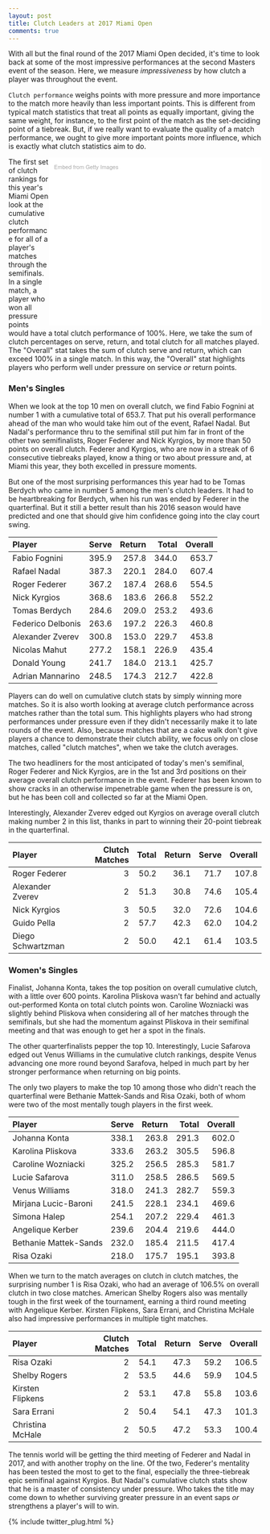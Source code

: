 ```yaml
---
layout: post
title: Clutch Leaders at 2017 Miami Open
comments: true
---
```


With all but the final round of the 2017 Miami Open decided, it's time to look back at some of the most impressive performances at the second Masters event of the season. Here, we measure _impressiveness_ by how clutch a player was throughout the event. 

`Clutch performance` weighs points with more pressure and more importance to the match more heavily than less important points. This is different from typical match statistics that treat all points as equally important, giving the same weight, for instance, to the first point of the match as the set-deciding point of a tiebreak. But, if we really want to evaluate the quality of a match performance, we ought to give more important points more influence, which is exactly what clutch statistics aim to do. 

<div class="getty embed image" style="background-color:#fff;display:inline-block;font-family:'Helvetica Neue',Helvetica,Arial,sans-serif;color:#a7a7a7;font-size:11px;width:80%;max-width:594px;float:right;padding:2%;"><div style="padding:0;margin:0;text-align:left;"><a href="http://www.gettyimages.com.au/detail/662213716" target="_blank" style="color:#a7a7a7;text-decoration:none;font-weight:normal !important;border:none;display:inline-block;">Embed from Getty Images</a></div><div style="overflow:hidden;position:relative;height:0;padding:73.569024% 0 0 0;width:100%;"><iframe src="//embed.gettyimages.com/embed/662213716?et=KqYJQ-ZMRYBM-L5E9PA39Q&tld=com.au&viewMoreLink=off&sig=9i0LwqjZto5g-_rVmI12epRabLVkE2zdfPwffPLjjY4=&caption=true" width="594" height="437" scrolling="no" frameborder="0" style="display:inline-block;position:absolute;top:0;left:0;width:100%;height:100%;margin:0;"></iframe></div><p style="margin:0;"></p></div>

The first set of clutch rankings for this year's Miami Open look at the cumulative clutch performance for all of a player's matches through the semifinals. In a single match, a player who won all pressure points would have a total clutch performance of 100%. Here, we take the sum of clutch percentages on serve, return, and total clutch for all matches played. The "Overall" stat takes the sum of clutch serve and return, which can exceed 100% in a single match. In this way, the "Overall" stat highlights players who perform well under pressure on service _or_ return points. 

### Men's Singles

When we look at the top 10 men on overall clutch, we find Fabio Fognini at number 1 with a cumulative total of 653.7. That put his overall performance ahead of the man who would take him out of the event, Rafael Nadal. But Nadal's performance thru to the semifinal still put him far in front of the other two semifinalists, Roger Federer and Nick Kyrgios, by more than 50 points on overall clutch. Federer and Kyrgios, who are now in a streak of 6 consecutive tiebreaks played, know a thing or two about pressure and, at Miami this year, they both excelled in pressure moments. 

But one of the most surprising performances this year had to be Tomas Berdych who came in number 5 among the men's clutch leaders. It had to be heartbreaking for Berdych, when his run was ended by Federer in the quarterfinal. But it still a better result than his 2016 season would have predicted and one that should give him confidence going into the clay court swing. 


<table width = "100%">
<thead>
<tr class="header">
<th align="left">Player</th>
<th align="right">Serve</th>
<th align="right">Return</th>
<th align="right">Total</th>
<th align="right">Overall</th>
</tr>
</thead>
<tbody>
<tr class="odd">
<td align="left">Fabio Fognini</td>
<td align="right">395.9</td>
<td align="right">257.8</td>
<td align="right">344.0</td>
<td align="right">653.7</td>
</tr>
<tr class="even">
<td align="left">Rafael Nadal</td>
<td align="right">387.3</td>
<td align="right">220.1</td>
<td align="right">284.0</td>
<td align="right">607.4</td>
</tr>
<tr class="odd">
<td align="left">Roger Federer</td>
<td align="right">367.2</td>
<td align="right">187.4</td>
<td align="right">268.6</td>
<td align="right">554.5</td>
</tr>
<tr class="even">
<td align="left">Nick Kyrgios</td>
<td align="right">368.6</td>
<td align="right">183.6</td>
<td align="right">266.8</td>
<td align="right">552.2</td>
</tr>
<tr class="odd">
<td align="left">Tomas Berdych</td>
<td align="right">284.6</td>
<td align="right">209.0</td>
<td align="right">253.2</td>
<td align="right">493.6</td>
</tr>
<tr class="even">
<td align="left">Federico Delbonis</td>
<td align="right">263.6</td>
<td align="right">197.2</td>
<td align="right">226.3</td>
<td align="right">460.8</td>
</tr>
<tr class="odd">
<td align="left">Alexander Zverev</td>
<td align="right">300.8</td>
<td align="right">153.0</td>
<td align="right">229.7</td>
<td align="right">453.8</td>
</tr>
<tr class="even">
<td align="left">Nicolas Mahut</td>
<td align="right">277.2</td>
<td align="right">158.1</td>
<td align="right">226.9</td>
<td align="right">435.4</td>
</tr>
<tr class="odd">
<td align="left">Donald Young</td>
<td align="right">241.7</td>
<td align="right">184.0</td>
<td align="right">213.1</td>
<td align="right">425.7</td>
</tr>
<tr class="even">
<td align="left">Adrian Mannarino</td>
<td align="right">248.5</td>
<td align="right">174.3</td>
<td align="right">212.7</td>
<td align="right">422.8</td>
</tr>
</tbody>
</table>


Players can do well on cumulative clutch stats by simply winning more matches. So it is also worth looking at average clutch performance across matches rather than the total sum. This highlights players who had strong performances under pressure even if they didn't necessarily make it to late rounds of the event. Also, because matches that are a cake walk don't give players a chance to demonstrate their clutch ability, we focus only on close matches, called "clutch matches", when we take the clutch averages.  

The two headliners for the most anticipated of today's men's semifinal, Roger Federer and Nick Kyrgios, are in the 1st and 3rd positions on their average overall clutch performance in the event. Federer has been known to show cracks in an otherwise impenetrable game when the pressure is on, but he has been coll and collected so far at the Miami Open. 

Interestingly, Alexander Zverev edged out Kyrgios on average overall clutch making number 2 in this list, thanks in part to winning their 20-point tiebreak in the quarterfinal. 

<table width = "100%">
<thead>
<tr class="header">
<th align="left">Player</th>
<th align="right">Clutch Matches</th>
<th align="right">Total</th>
<th align="right">Return</th>
<th align="right">Serve</th>
<th align="right">Overall</th>
</tr>
</thead>
<tbody>
<tr class="odd">
<td align="left">Roger Federer</td>
<td align="right">3</td>
<td align="right">50.2</td>
<td align="right">36.1</td>
<td align="right">71.7</td>
<td align="right">107.8</td>
</tr>
<tr class="even">
<td align="left">Alexander Zverev</td>
<td align="right">2</td>
<td align="right">51.3</td>
<td align="right">30.8</td>
<td align="right">74.6</td>
<td align="right">105.4</td>
</tr>
<tr class="odd">
<td align="left">Nick Kyrgios</td>
<td align="right">3</td>
<td align="right">50.5</td>
<td align="right">32.0</td>
<td align="right">72.6</td>
<td align="right">104.6</td>
</tr>
<tr class="even">
<td align="left">Guido Pella</td>
<td align="right">2</td>
<td align="right">57.7</td>
<td align="right">42.3</td>
<td align="right">62.0</td>
<td align="right">104.2</td>
</tr>
<tr class="odd">
<td align="left">Diego Schwartzman</td>
<td align="right">2</td>
<td align="right">50.0</td>
<td align="right">42.1</td>
<td align="right">61.4</td>
<td align="right">103.5</td>
</tr>
</tbody>
</table>

### Women's Singles

Finalist, Johanna Konta, takes the top position on overall cumulative clutch, with a little over 600 points. Karolina Pliskova wasn't far behind and actually out-performed Konta on total clutch points won. Caroline Wozniacki was slightly behind Pliskova when considering all of her matches through the semifinals, but she had the momentum against Pliskova in their semifinal meeting and that was enough to get her a spot in the finals. 


The other quarterfinalists pepper the top 10. Interestingly, Lucie Safarova edged out Venus Williams in the cumulative clutch rankings, despite Venus advancing one more round beyond Sarafova, helped in much part by her stronger performance when returning on big points.

The only two players to make the top 10 among those who didn't reach the quarterfinal were Bethanie Mattek-Sands and Risa Ozaki, both of whom were two of the most mentally tough players in the first week. 

<table width = "100%">
<thead>
<tr class="header">
<th align="left">Player</th>
<th align="right">Serve</th>
<th align="right">Return</th>
<th align="right">Total</th>
<th align="right">Overall</th>
</tr>
</thead>
<tbody>
<tr class="odd">
<td align="left">Johanna Konta</td>
<td align="right">338.1</td>
<td align="right">263.8</td>
<td align="right">291.3</td>
<td align="right">602.0</td>
</tr>
<tr class="even">
<td align="left">Karolina Pliskova</td>
<td align="right">333.6</td>
<td align="right">263.2</td>
<td align="right">305.5</td>
<td align="right">596.8</td>
</tr>
<tr class="odd">
<td align="left">Caroline Wozniacki</td>
<td align="right">325.2</td>
<td align="right">256.5</td>
<td align="right">285.3</td>
<td align="right">581.7</td>
</tr>
<tr class="even">
<td align="left">Lucie Safarova</td>
<td align="right">311.0</td>
<td align="right">258.5</td>
<td align="right">286.5</td>
<td align="right">569.5</td>
</tr>
<tr class="odd">
<td align="left">Venus Williams</td>
<td align="right">318.0</td>
<td align="right">241.3</td>
<td align="right">282.7</td>
<td align="right">559.3</td>
</tr>
<tr class="even">
<td align="left">Mirjana Lucic-Baroni</td>
<td align="right">241.5</td>
<td align="right">228.1</td>
<td align="right">234.1</td>
<td align="right">469.6</td>
</tr>
<tr class="odd">
<td align="left">Simona Halep</td>
<td align="right">254.1</td>
<td align="right">207.2</td>
<td align="right">229.4</td>
<td align="right">461.3</td>
</tr>
<tr class="even">
<td align="left">Angelique Kerber</td>
<td align="right">239.6</td>
<td align="right">204.4</td>
<td align="right">219.6</td>
<td align="right">444.0</td>
</tr>
<tr class="odd">
<td align="left">Bethanie Mattek-Sands</td>
<td align="right">232.0</td>
<td align="right">185.4</td>
<td align="right">211.5</td>
<td align="right">417.4</td>
</tr>
<tr class="even">
<td align="left">Risa Ozaki</td>
<td align="right">218.0</td>
<td align="right">175.7</td>
<td align="right">195.1</td>
<td align="right">393.8</td>
</tr>
</tbody>
</table>


When we turn to the match averages on clutch in clutch matches, the surprising number 1 is Risa Ozaki, who had an average of 106.5% on overall clutch in two close matches. American Shelby Rogers also was mentally tough in the first week of the tournament, earning a third round meeting with Angelique Kerber. Kirsten Flipkens, Sara Errani, and Christina McHale also had impressive performances in multiple tight matches.

<table width = "100%">
<thead>
<tr class="header">
<th align="left">Player</th>
<th align="right">Clutch Matches</th>
<th align="right">Total</th>
<th align="right">Return</th>
<th align="right">Serve</th>
<th align="right">Overall</th>
</tr>
</thead>
<tr class="odd">
<td align="left">Risa Ozaki</td>
<td align="right">2</td>
<td align="right">54.1</td>
<td align="right">47.3</td>
<td align="right">59.2</td>
<td align="right">106.5</td>
</tr>
<tr class="even">
<td align="left">Shelby Rogers</td>
<td align="right">2</td>
<td align="right">53.5</td>
<td align="right">44.6</td>
<td align="right">59.9</td>
<td align="right">104.5</td>
</tr>
<tr class="odd">
<td align="left">Kirsten Flipkens</td>
<td align="right">2</td>
<td align="right">53.1</td>
<td align="right">47.8</td>
<td align="right">55.8</td>
<td align="right">103.6</td>
</tr>
<tr class="even">
<td align="left">Sara Errani</td>
<td align="right">2</td>
<td align="right">50.4</td>
<td align="right">54.1</td>
<td align="right">47.3</td>
<td align="right">101.3</td>
</tr>
<tr class="odd">
<td align="left">Christina McHale</td>
<td align="right">2</td>
<td align="right">50.5</td>
<td align="right">47.2</td>
<td align="right">53.3</td>
<td align="right">100.4</td>
</tr>
</tbody>
</table>

The tennis world will be getting the third meeting of Federer and Nadal in 2017, and with another trophy on the line. Of the two, Federer's mentality has been tested the most to get to the final, especially the three-tiebreak epic semifinal against Kyrgios. But Nadal's cumulative clutch stats show that he is a master of consistency under pressure. Who takes the title may come down to whether surviving greater pressure in an event saps _or_ strengthens a player's will to win. 


{% include twitter_plug.html %}
